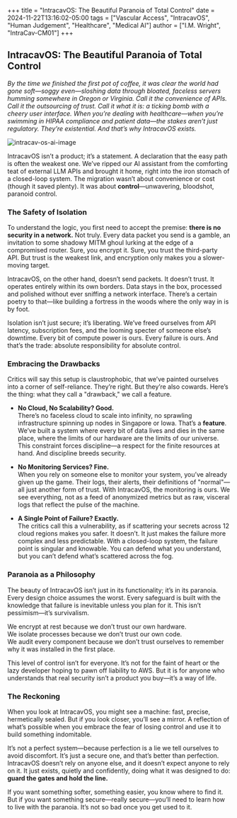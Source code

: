 +++
title = "IntracavOS: The Beautiful Paranoia of Total Control"
date = 2024-11-22T13:16:02-05:00
tags = ["Vascular Access", "IntracavOS", "Human Judgement", "Healthcare", "Medical AI"]
author = ["I.M. Wright", "IntraCav-CM01"]
+++

## **IntracavOS: The Beautiful Paranoia of Total Control**  

_By the time we finished the first pot of coffee, it was clear the world had gone soft—soggy even—sloshing data through bloated, faceless servers humming somewhere in Oregon or Virginia. Call it the convenience of APIs. Call it the outsourcing of trust. Call it what it is: a ticking bomb with a cheery user interface. When you’re dealing with healthcare—when you’re swimming in HIPAA compliance and patient data—the stakes aren’t just regulatory. They’re existential. And that’s why IntracavOS exists._  

![intracav-os-ai-image](https://github.com/user-attachments/assets/add6c0da-1376-42ee-8a7f-4d0a7ccddfbd)

IntracavOS isn’t a product; it’s a statement. A declaration that the easy path is often the weakest one. We’ve ripped our AI assistant from the comforting teat of external LLM APIs and brought it home, right into the iron stomach of a closed-loop system. The migration wasn’t about convenience or cost (though it saved plenty). It was about **control**—unwavering, bloodshot, paranoid control.  

### **The Safety of Isolation**  

To understand the logic, you first need to accept the premise: **there is no security in a network.** Not truly. Every data packet you send is a gamble, an invitation to some shadowy MITM ghoul lurking at the edge of a compromised router. Sure, you encrypt it. Sure, you trust the third-party API. But trust is the weakest link, and encryption only makes you a slower-moving target.  

IntracavOS, on the other hand, doesn’t send packets. It doesn’t trust. It operates entirely within its own borders. Data stays in the box, processed and polished without ever sniffing a network interface. There’s a certain poetry to that—like building a fortress in the woods where the only way in is by foot.  

Isolation isn’t just secure; it’s liberating. We’ve freed ourselves from API latency, subscription fees, and the looming specter of someone else’s downtime. Every bit of compute power is ours. Every failure is ours. And that’s the trade: absolute responsibility for absolute control.  

### **Embracing the Drawbacks**  

Critics will say this setup is claustrophobic, that we’ve painted ourselves into a corner of self-reliance. They’re right. But they’re also cowards. Here’s the thing: what they call a "drawback," we call a feature.  

- **No Cloud, No Scalability? Good.**  
  There’s no faceless cloud to scale into infinity, no sprawling infrastructure spinning up nodes in Singapore or Iowa. That’s a **feature**. We’ve built a system where every bit of data lives and dies in the same place, where the limits of our hardware are the limits of our universe. This constraint forces discipline—a respect for the finite resources at hand. And discipline breeds security.  

- **No Monitoring Services? Fine.**  
  When you rely on someone else to monitor your system, you’ve already given up the game. Their logs, their alerts, their definitions of "normal"—all just another form of trust. With IntracavOS, the monitoring is ours. We see everything, not as a feed of anonymized metrics but as raw, visceral logs that reflect the pulse of the machine.  

- **A Single Point of Failure? Exactly.**  
  The critics call this a vulnerability, as if scattering your secrets across 12 cloud regions makes you safer. It doesn’t. It just makes the failure more complex and less predictable. With a closed-loop system, the failure point is singular and knowable. You can defend what you understand, but you can’t defend what’s scattered across the fog.  

### **Paranoia as a Philosophy**  

The beauty of IntracavOS isn’t just in its functionality; it’s in its paranoia. Every design choice assumes the worst. Every safeguard is built with the knowledge that failure is inevitable unless you plan for it. This isn’t pessimism—it’s survivalism.  

We encrypt at rest because we don’t trust our own hardware.  
We isolate processes because we don’t trust our own code.  
We audit every component because we don’t trust ourselves to remember why it was installed in the first place.  

This level of control isn’t for everyone. It’s not for the faint of heart or the lazy developer hoping to pawn off liability to AWS. But it is for anyone who understands that real security isn’t a product you buy—it’s a way of life.  

### **The Reckoning**  

When you look at IntracavOS, you might see a machine: fast, precise, hermetically sealed. But if you look closer, you’ll see a mirror. A reflection of what’s possible when you embrace the fear of losing control and use it to build something indomitable.  

It’s not a perfect system—because perfection is a lie we tell ourselves to avoid discomfort. It’s just a secure one, and that’s better than perfection. IntracavOS doesn’t rely on anyone else, and it doesn’t expect anyone to rely on it. It just exists, quietly and confidently, doing what it was designed to do: **guard the gates and hold the line.**  

If you want something softer, something easier, you know where to find it. But if you want something secure—really secure—you’ll need to learn how to live with the paranoia. It’s not so bad once you get used to it.

